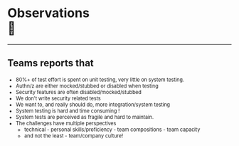 <!-- markdownlint-disable MD033 -->
# Observations </br>🫣

---

## Teams reports that

<div style="font-size:0.8em">

- 80%+ of test effort is spent on unit testing, very little on system testing.
- Authn/z are either mocked/stubbed or disabled when testing<!-- .element: class="fragment" data-fragment-index="1" -->
- Security features are often disabled/mocked/stubbed<!-- .element: class="fragment" data-fragment-index="2" -->
- We don't write security related tests<!-- .element: class="fragment" data-fragment-index="3" -->
- We want to, and really should do, more integration/system testing<!-- .element: class="fragment" data-fragment-index="4" -->
- System testing is hard and time consuming !<!-- .element: class="fragment" data-fragment-index="5" -->
- System tests are perceived as fragile and hard to maintain.<!-- .element: class="fragment" data-fragment-index="6" -->
- The challenges have multiple perspectives<!-- .element: class="fragment" data-fragment-index="7" -->
  - technical - personal skills/proficiency - team compositions - team capacity<!-- .element: class="fragment" data-fragment-index="8" -->
  - and not the least - team/company culture!<!-- .element: class="fragment" data-fragment-index="9" -->

</div>

